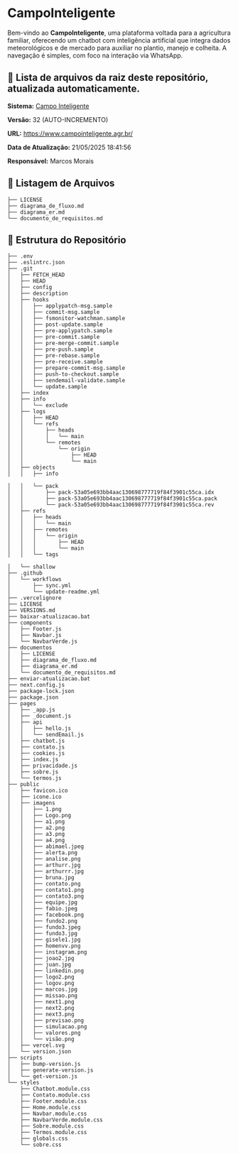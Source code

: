 # CampoInteligente

Bem-vindo ao **CampoInteligente**, uma plataforma voltada para a agricultura familiar, oferecendo um chatbot com inteligência artificial que integra dados meteorológicos e de mercado para auxiliar no plantio, manejo e colheita. A navegação é simples, com foco na interação via WhatsApp.

## 📄 Lista de arquivos da raiz deste repositório, atualizada automaticamente.

**Sistema:** [Campo Inteligente](https://www.campointeligente.agr.br/)

**Versão:** 32 (AUTO-INCREMENTO)

**URL:** https://www.campointeligente.agr.br/

**Data de Atualização:** 21/05/2025 18:41:56

**Responsável:** Marcos Morais

## 📂 Listagem de Arquivos

```
├── LICENSE
├── diagrama_de_fluxo.md
├── diagrama_er.md
└── documento_de_requisitos.md
```

## 🌳 Estrutura do Repositório

```
├── .env
├── .eslintrc.json
├── .git
│   ├── FETCH_HEAD
│   ├── HEAD
│   ├── config
│   ├── description
│   ├── hooks
│   │   ├── applypatch-msg.sample
│   │   ├── commit-msg.sample
│   │   ├── fsmonitor-watchman.sample
│   │   ├── post-update.sample
│   │   ├── pre-applypatch.sample
│   │   ├── pre-commit.sample
│   │   ├── pre-merge-commit.sample
│   │   ├── pre-push.sample
│   │   ├── pre-rebase.sample
│   │   ├── pre-receive.sample
│   │   ├── prepare-commit-msg.sample
│   │   ├── push-to-checkout.sample
│   │   ├── sendemail-validate.sample
│   │   └── update.sample
│   ├── index
│   ├── info
│   │   └── exclude
│   ├── logs
│   │   ├── HEAD
│   │   └── refs
│   │       ├── heads
│   │       │   └── main
│   │       └── remotes
│   │           └── origin
│   │               ├── HEAD
│   │               └── main
│   ├── objects
│   │   ├── info

│   │   └── pack
│   │       ├── pack-53a05e693bb4aac130698777719f84f3901c55ca.idx
│   │       ├── pack-53a05e693bb4aac130698777719f84f3901c55ca.pack
│   │       └── pack-53a05e693bb4aac130698777719f84f3901c55ca.rev
│   ├── refs
│   │   ├── heads
│   │   │   └── main
│   │   ├── remotes
│   │   │   └── origin
│   │   │       ├── HEAD
│   │   │       └── main
│   │   └── tags

│   └── shallow
├── .github
│   └── workflows
│       ├── sync.yml
│       └── update-readme.yml
├── .vercelignore
├── LICENSE
├── VERSIONS.md
├── baixar-atualizacao.bat
├── components
│   ├── Footer.js
│   ├── Navbar.js
│   └── NavbarVerde.js
├── documentos
│   ├── LICENSE
│   ├── diagrama_de_fluxo.md
│   ├── diagrama_er.md
│   └── documento_de_requisitos.md
├── enviar-atualizacao.bat
├── next.config.js
├── package-lock.json
├── package.json
├── pages
│   ├── _app.js
│   ├── _document.js
│   ├── api
│   │   ├── hello.js
│   │   └── sendEmail.js
│   ├── chatbot.js
│   ├── contato.js
│   ├── cookies.js
│   ├── index.js
│   ├── privacidade.js
│   ├── sobre.js
│   └── termos.js
├── public
│   ├── favicon.ico
│   ├── icone.ico
│   ├── imagens
│   │   ├── 1.png
│   │   ├── Logo.png
│   │   ├── a1.png
│   │   ├── a2.png
│   │   ├── a3.png
│   │   ├── a4.png
│   │   ├── abimael.jpeg
│   │   ├── alerta.png
│   │   ├── analise.png
│   │   ├── arthurr.jpg
│   │   ├── arthurrr.jpg
│   │   ├── bruna.jpg
│   │   ├── contato.png
│   │   ├── contato1.png
│   │   ├── contato3.png
│   │   ├── equipe.jpg
│   │   ├── fabio.jpeg
│   │   ├── facebook.png
│   │   ├── fundo2.png
│   │   ├── fundo3.jpeg
│   │   ├── fundo3.jpg
│   │   ├── gisele1.jpg
│   │   ├── homenvv.png
│   │   ├── instagram.png
│   │   ├── joao2.jpg
│   │   ├── juan.jpg
│   │   ├── linkedin.png
│   │   ├── logo2.png
│   │   ├── logov.png
│   │   ├── marcos.jpg
│   │   ├── missao.png
│   │   ├── next1.png
│   │   ├── next2.png
│   │   ├── next3.png
│   │   ├── previsao.png
│   │   ├── simulacao.png
│   │   ├── valores.png
│   │   └── visão.png
│   ├── vercel.svg
│   └── version.json
├── scripts
│   ├── bump-version.js
│   ├── generate-version.js
│   └── get-version.js
└── styles
    ├── Chatbot.module.css
    ├── Contato.module.css
    ├── Footer.module.css
    ├── Home.module.css
    ├── Navbar.module.css
    ├── NavbarVerde.module.css
    ├── Sobre.module.css
    ├── Termos.module.css
    ├── globals.css
    └── sobre.css
```
